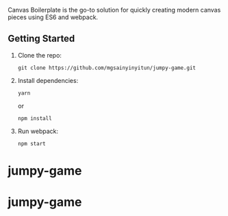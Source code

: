 Canvas Boilerplate is the go-to solution for quickly creating modern canvas pieces using ES6 and webpack.

## Getting Started

1.  Clone the repo:

        git clone https://github.com/mgsainyinyitun/jumpy-game.git

2.  Install dependencies:

        yarn

    or

        npm install

3.  Run webpack:

        npm start

# jumpy-game
# jumpy-game
